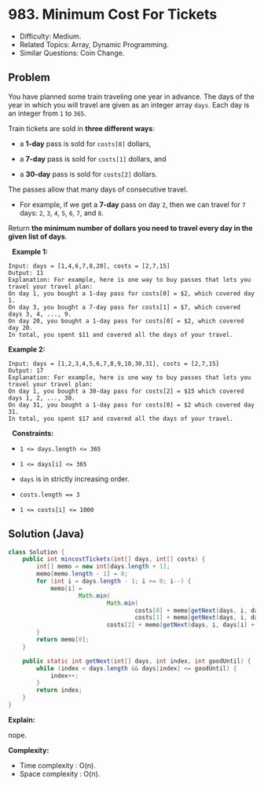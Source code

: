 # 983. Minimum Cost For Tickets

- Difficulty: Medium.
- Related Topics: Array, Dynamic Programming.
- Similar Questions: Coin Change.

## Problem

You have planned some train traveling one year in advance. The days of the year in which you will travel are given as an integer array ```days```. Each day is an integer from ```1``` to ```365```.

Train tickets are sold in **three different ways**:


	
- a **1-day** pass is sold for ```costs[0]``` dollars,
	
- a **7-day** pass is sold for ```costs[1]``` dollars, and
	
- a **30-day** pass is sold for ```costs[2]``` dollars.


The passes allow that many days of consecutive travel.


	
- For example, if we get a **7-day** pass on day ```2```, then we can travel for ```7``` days: ```2```, ```3```, ```4```, ```5```, ```6```, ```7```, and ```8```.


Return **the minimum number of dollars you need to travel every day in the given list of days**.

 
**Example 1:**

```
Input: days = [1,4,6,7,8,20], costs = [2,7,15]
Output: 11
Explanation: For example, here is one way to buy passes that lets you travel your travel plan:
On day 1, you bought a 1-day pass for costs[0] = $2, which covered day 1.
On day 3, you bought a 7-day pass for costs[1] = $7, which covered days 3, 4, ..., 9.
On day 20, you bought a 1-day pass for costs[0] = $2, which covered day 20.
In total, you spent $11 and covered all the days of your travel.
```

**Example 2:**

```
Input: days = [1,2,3,4,5,6,7,8,9,10,30,31], costs = [2,7,15]
Output: 17
Explanation: For example, here is one way to buy passes that lets you travel your travel plan:
On day 1, you bought a 30-day pass for costs[2] = $15 which covered days 1, 2, ..., 30.
On day 31, you bought a 1-day pass for costs[0] = $2 which covered day 31.
In total, you spent $17 and covered all the days of your travel.
```

 
**Constraints:**


	
- ```1 <= days.length <= 365```
	
- ```1 <= days[i] <= 365```
	
- ```days``` is in strictly increasing order.
	
- ```costs.length == 3```
	
- ```1 <= costs[i] <= 1000```



## Solution (Java)

```java
class Solution {
    public int mincostTickets(int[] days, int[] costs) {
        int[] memo = new int[days.length + 1];
        memo[memo.length - 1] = 0;
        for (int i = days.length - 1; i >= 0; i--) {
            memo[i] =
                    Math.min(
                            Math.min(
                                    costs[0] + memo[getNext(days, i, days[i])],
                                    costs[1] + memo[getNext(days, i, days[i] + 6)]),
                            costs[2] + memo[getNext(days, i, days[i] + 29)]);
        }
        return memo[0];
    }

    public static int getNext(int[] days, int index, int goodUntil) {
        while (index < days.length && days[index] <= goodUntil) {
            index++;
        }
        return index;
    }
}
```

**Explain:**

nope.

**Complexity:**

* Time complexity : O(n).
* Space complexity : O(n).

